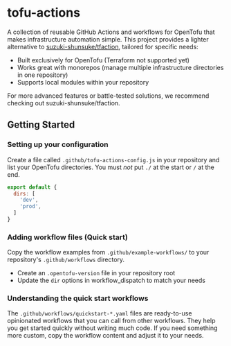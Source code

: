 # tofu-actions

A collection of reusable GitHub Actions and workflows for OpenTofu that makes infrastructure automation simple.
This project provides a lighter alternative to [suzuki-shunsuke/tfaction](https://github.com/suzuki-shunsuke/tfaction),
tailored for specific needs:

- Built exclusively for OpenTofu (Terraform not supported yet)
- Works great with monorepos (manage multiple infrastructure directories in one repository)
- Supports local modules within your repository

For more advanced features or battle-tested solutions,
we recommend checking out suzuki-shunsuke/tfaction.

## Getting Started

### Setting up your configuration

Create a file called `.github/tofu-actions-config.js` in your repository and list your OpenTofu directories.
You must *not* put `./` at the start or `/` at the end.

```js
export default {
  dirs: [
    'dev',
    'prod',
  ]
}
```

### Adding workflow files (Quick start)

Copy the workflow examples from `.github/example-workflows/` to your repository's `.github/workflows` directory.

- Create an `.opentofu-version` file in your repository root
- Update the `dir` options in workflow_dispatch to match your needs

### Understanding the quick start workflows

The `.github/workflows/quickstart-*.yaml` files are ready-to-use opinionated workflows that you can call from other workflows.
They help you get started quickly without writing much code.
If you need something more custom, copy the workflow content and adjust it to your needs.
